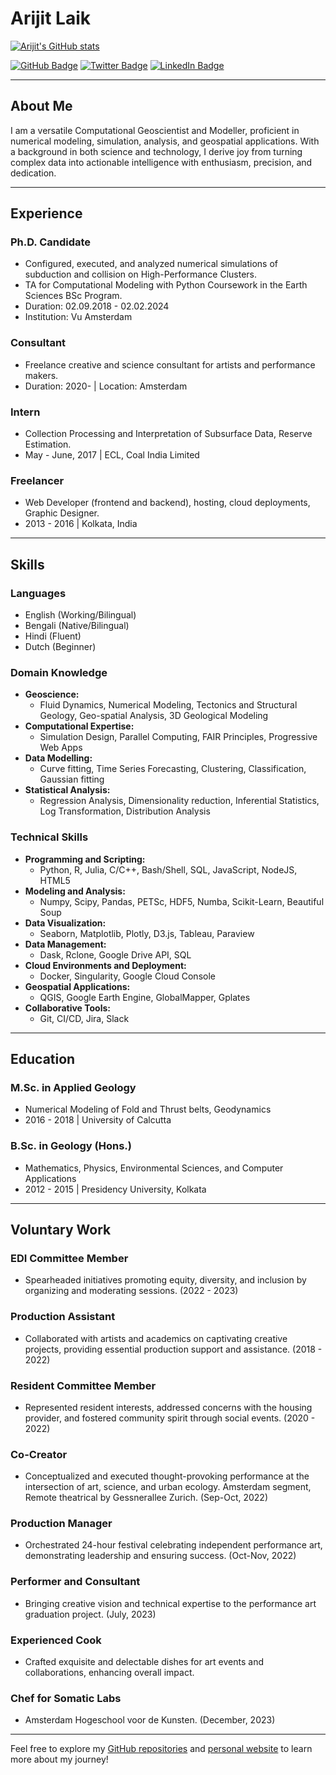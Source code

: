 # Arijit Laik
[![Arijit's GitHub stats](https://github-readme-stats.vercel.app/api?username=arijitlaik)](https://github.com/arijitlaik/github-readme-stats)

[![GitHub Badge](https://img.shields.io/github/followers/arijitlaik?label=Follow&style=social)](https://github.com/arijitlaik)
[![Twitter Badge](https://img.shields.io/twitter/follow/arijit_laik?label=Follow&style=social)](https://twitter.com/arijit_laik)
[![LinkedIn Badge](https://img.shields.io/badge/-Arijit%20Laik-blue?style=flat-square&logo=Linkedin&logoColor=white&link=https://www.linkedin.com/in/arijitlaik/)](https://www.linkedin.com/in/arijitlaik/)

---

## About Me

I am a versatile Computational Geoscientist and Modeller, proficient in numerical modeling, simulation, analysis, and geospatial applications. With a background in both science and technology, I derive joy from turning complex data into actionable intelligence with enthusiasm, precision, and dedication.

---

## Experience

### Ph.D. Candidate
- Configured, executed, and analyzed numerical simulations of subduction and collision on High-Performance Clusters.
- TA for Computational Modeling with Python Coursework in the Earth Sciences BSc Program.
- Duration: 02.09.2018 - 02.02.2024
- Institution: Vu Amsterdam

### Consultant
- Freelance creative and science consultant for artists and performance makers.
- Duration: 2020- | Location: Amsterdam

### Intern
- Collection Processing and Interpretation of Subsurface Data, Reserve Estimation.
- May - June, 2017 | ECL, Coal India Limited

### Freelancer
- Web Developer (frontend and backend), hosting, cloud deployments, Graphic Designer.
- 2013 - 2016 | Kolkata, India

---

## Skills

### Languages
- English (Working/Bilingual)
- Bengali (Native/Bilingual)
- Hindi (Fluent)
- Dutch (Beginner)

### Domain Knowledge
- **Geoscience:**
  - Fluid Dynamics, Numerical Modeling, Tectonics and Structural Geology, Geo-spatial Analysis, 3D Geological Modeling
- **Computational Expertise:**
  - Simulation Design, Parallel Computing, FAIR Principles, Progressive Web Apps
- **Data Modelling:**
  - Curve fitting, Time Series Forecasting, Clustering, Classification, Gaussian fitting
- **Statistical Analysis:**
  - Regression Analysis, Dimensionality reduction, Inferential Statistics, Log Transformation, Distribution Analysis

### Technical Skills
- **Programming and Scripting:**
  - Python, R, Julia, C/C++, Bash/Shell, SQL, JavaScript, NodeJS, HTML5
- **Modeling and Analysis:**
  - Numpy, Scipy, Pandas, PETSc, HDF5, Numba, Scikit-Learn, Beautiful Soup
- **Data Visualization:**
  - Seaborn, Matplotlib, Plotly, D3.js, Tableau, Paraview
- **Data Management:**
  - Dask, Rclone, Google Drive API, SQL
- **Cloud Environments and Deployment:**
  - Docker, Singularity, Google Cloud Console
- **Geospatial Applications:**
  - QGIS, Google Earth Engine, GlobalMapper, Gplates
- **Collaborative Tools:**
  - Git, CI/CD, Jira, Slack

---

## Education

### M.Sc. in Applied Geology
- Numerical Modeling of Fold and Thrust belts, Geodynamics
- 2016 - 2018 | University of Calcutta

### B.Sc. in Geology (Hons.)
- Mathematics, Physics, Environmental Sciences, and Computer Applications
- 2012 - 2015 | Presidency University, Kolkata

---

## Voluntary Work

### EDI Committee Member
- Spearheaded initiatives promoting equity, diversity, and inclusion by organizing and moderating sessions. (2022 - 2023)

### Production Assistant
- Collaborated with artists and academics on captivating creative projects, providing essential production support and assistance. (2018 - 2022)

### Resident Committee Member
- Represented resident interests, addressed concerns with the housing provider, and fostered community spirit through social events. (2020 - 2022)

### Co-Creator
- Conceptualized and executed thought-provoking performance at the intersection of art, science, and urban ecology. Amsterdam segment, Remote theatrical by Gessnerallee Zurich. (Sep-Oct, 2022)

### Production Manager
- Orchestrated 24-hour festival celebrating independent performance art, demonstrating leadership and ensuring success. (Oct-Nov, 2022)

### Performer and Consultant
- Bringing creative vision and technical expertise to the performance art graduation project. (July, 2023)

### Experienced Cook
- Crafted exquisite and delectable dishes for art events and collaborations, enhancing overall impact.

### Chef for Somatic Labs
- Amsterdam Hogeschool voor de Kunsten. (December, 2023)

---

Feel free to explore my [GitHub repositories](https://github.com/arijitlaik) and [personal website](#https://alaik.me) to learn more about my journey!
